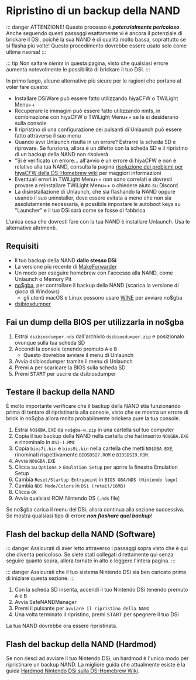 # Ripristino di un backup della NAND

::: danger
ATTENZIONE! Questo processo è ***potenzialmente pericoloso***. Anche seguendo questi passaggi esattamente vi è ancora il potenziale di brickare il DSi, poiché la sua NAND è di qualità molto bassa, soprattutto se si flasha più volte! Questo procedimento dovrebbe essere usato solo come ultima risorsa!
:::

::: tip
Non saltare *niente* in questa pagina, visto che qualsiasi errore aumenta notevolmente le possibilità di brickare il tuo DSI.
:::

In primo luogo, alcune alternative più sicure per le ragioni che portano al voler fare questo:
- Installare DSiWare può essere fatto utilizzando hiyaCFW o TWiLight Menu++
- Recuperare le immagini può essere fatto utilizzando ninfs, in combinazione con hiyaCFW o TWiLight Menu++ se le si desiderano sulla console
- Il ripristino di una configurazione dei pulsanti di Unlaunch può essere fatto attraverso il suo menu
- Quando avvi Unlaunch risulta in un errore? Estrarre la scheda SD e riprovare. Se funziona, allora è un difetto con la scheda SD e il ripristino di un backup della NAND non risolverà
- "Si è verificato un errore... all'avvio è un errore di hiyaCFW e non è relativo alla tua NAND, consulta la pagina [ risoluzione dei problemi per hiyaCFW della DS-Homebrew wiki](https://wiki.ds-homebrew.com/hiyacfw/troubleshooting) per maggiori informazioni
- Eventuali errori in TWiLight Menu++ non sono correlati e dovresti provare a reinstallare TWiLight Menu++ o chiedere aiuto su Discord
- La disinstallazione di Unlaunch, che sia flashando la NAND oppure usando il suo uninstaller, deve essere evitata a meno che non sia assolutamente necessaria, è possibile impostare le autoboot keys su "Launcher" e il tuo DSi sarà come se fosse di fabbrica

L'unica cosa che dovresti fare con la tua NAND è installare Unlaunch. Usa le alternative altrimenti.

## Requisiti
- Il tuo backup della NAND **dallo stesso DSi**
- La versione più recente di [MakeForwarder](https://github.com/DS-Homebrew/SafeNANDManager/releases/latest/download/SafeNANDManager.nds)
- Un modo per eseguire homebrew con l'accesso alla NAND, come Unlaunch o Memory Pit
- [no$gba](https://problemkaputt.de/gba.htm), per controllare il backup della NAND (scarica la versione di gioco di Windows)
  - gli utenti macOS e Linux possono usare [WINE](https://winehq.org) per avviare no$gba
- [dsibiosdumper](http://melonds.kuribo64.net/downloads/dsibiosdumper.7z)

## Fai un dump della BIOS per utilizzarla in no$gba
1. Estrai `dsibiosdumper.nds` dall'archivio `dsibiosdumper.zip` e posizionalo ovunque sulla tua scheda SD
2. Accendi la console tenendo premuto <kbd class="face">A</kbd> e <kbd class="face">B</kbd>
   - Questo dovrebbe avviare il menu di Unlaunch
3. Avvia dsibiosdumper tramite il menu di Unlaunch
4. Premi <kbd class="face">A</kbd> per scaricare la BIOS sulla scheda SD
5. Premi <kbd>START</kbd> per uscire da dsibiosdumper

## Testare il backup della NAND
È molto importante verificare che il backup della NAND stia funzionando prima di tentare di ripristinarla alla console, visto che se mostra un errore di brick in no$gba allora molto probabilmente brickera pure la tua console.
1. Estrai `NO$GBA.EXE` da `no$gba-w.zip` in una cartella sul tuo computer
2. Copia il tuo backup della NAND nella cartella che hai inserito `NO$GBA.EXE` e rinominalo in `DSI-1.MMC`
3. Copia `bios7i.bin` e `bios9i.bin` nella cartella che metti `NO$GBA.EXE`, rinominati rispettivamente `BIOSDSI7.ROM` e `BIOSDSI9.ROM`.
4. Avvia `NO$GBA.EXE`
5. Clicca su `Options` > `Emulation Setup` per aprire la finestra Emulation Setup
6. Cambia `Reset/Startup Entrypoint` in `BIOS GBA/NDS (Nintendo logo)`
7. Cambia `NDS Mode/Colors` in `DSi (retail/16MB)`
8. Clicca `OK`
9. Avvia qualsiasi ROM Nintendo DS (`.nds` file)

Se no$gba carica il menu del DSi, allora continua alla sezione successiva. Se mostra qualsiasi tipo di errore ***non flashare quel backup***!

## Flash del backup della NAND (Software)

::: danger
Assicurati di aver letto attraverso i passaggi sopra visto che è qui che diventa pericoloso. Se siete stati collegati direttamente qui senza seguire quanto sopra, allora tornate in alto e leggere l'intera pagina.
:::

::: danger
Assicurati che il tuo sistema Nintendo DSi sia ben caricato prima di iniziare questa sezione.
:::

1. Con la scheda SD inserita, accendi il tuo Nintendo DSi tenendo premuto <kbd class="face">A</kbd> e <kbd class="face">B</kbd>
3. Avvia SafeNANDManager
4. Premi il pulsante per `avviare il ripristino della NAND`
6. Una volta terminato il ripristino, premi <kbd>START</kbd> per spegnere il tuo DSi

La tua NAND dovrebbe ora essere ripristinata.

## Flash del backup della NAND (Hardmod)
Se non riesci ad avviare il tuo Nintendo DSi, un hardmod è l'unico modo per ripristinare un backup NAND. La migliore guida che attualmente esiste è la guida [ Hardmod Nintendo DSi sulla DS-Homebrew Wiki](https://wiki.ds-homebrew.com/ds-index/hardmod#nintendo-dsi).
